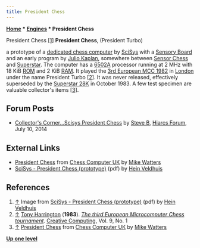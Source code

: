 ```yaml
---
title: President Chess
---
```

**[Home](Home "Home") \* [Engines](Engines "Engines") \* President Chess**



 [](File:PresidentChess.JPG) President Chess <a id="cite-note-1" href="#cite-ref-1">[1]</a> 
**President Chess**, (President Turbo)  

a prototype of a [dedicated chess computer](Dedicated_Chess_Computers "Dedicated Chess Computers") by [SciSys](Saitek "Saitek") with a [Sensory Board](Sensory_Board "Sensory Board") and an early program by [Julio Kaplan](Julio_Kaplan "Julio Kaplan"), 
somewhere between [Sensor Chess](Sensor_Chess "Sensor Chess") and [Superstar](Superstar "Superstar"). The computer has a [6502A](6502 "6502") processor running at 2 MHz with 18 KiB [ROM](Memory#ROM "Memory") and 2 KiB [RAM](Memory#RAM "Memory"). 
It played the [3rd European MCC 1982](European_MCC_1982 "European MCC 1982") in [London](https://en.wikipedia.org/wiki/London) under the name President Turbo <a id="cite-note-2" href="#cite-ref-2">[2]</a>. 
It was never released, effectively superseded by the [Superstar 28K](Superstar "Superstar") in October 1983. A few test specimen are valuable collector's items <a id="cite-note-3" href="#cite-ref-3">[3]</a>. 



## Forum Posts


* [Collector's Corner...Scisys President Chess](http://www.hiarcs.net/forums/viewtopic.php?t=6777) by [Steve B](Steve_Blincoe "Steve Blincoe"), [Hiarcs Forum](Computer_Chess_Forums "Computer Chess Forums"), July 10, 2014


## External Links


* [President Chess](http://www.chesscomputeruk.com/html/president_chess.html) from [Chess Computer UK](http://www.chesscomputeruk.com/index.html) by [Mike Watters](Mike_Watters "Mike Watters")
* [SciSys - President Chess (prototype)](http://www.schaakcomputers.nl/hein_veldhuis/database/files/07-1982%20%5BJ-0701%5D%20SciSys%20-%20President%20Chess%20%28prototype%29.pdf) (pdf) by [Hein Veldhuis](Hein_Veldhuis "Hein Veldhuis")


## References


1. <a id="cite-ref-1" href="#cite-note-1">↑</a> Image from [SciSys - President Chess (prototype)](http://www.schaakcomputers.nl/hein_veldhuis/database/files/07-1982%20%5BJ-0701%5D%20SciSys%20-%20President%20Chess%20%28prototype%29.pdf) (pdf) by [Hein Veldhuis](Hein_Veldhuis "Hein Veldhuis")
2. <a id="cite-ref-2" href="#cite-note-2">↑</a> [Tony Harrington](Tony_Harrington "Tony Harrington") (**1983**). *[The third European Microcomputer Chess tournament](https://www.atarimagazines.com/creative/v9n1/123_The_third_European_Microc.php)*. [Creative Computing](Creative_Computing "Creative Computing"), Vol. 9, No. 1
3. <a id="cite-ref-3" href="#cite-note-3">↑</a> [President Chess](http://www.chesscomputeruk.com/html/president_chess.html) from [Chess Computer UK](http://www.chesscomputeruk.com/index.html) by [Mike Watters](Mike_Watters "Mike Watters")

**[Up one level](Engines "Engines")**







 
